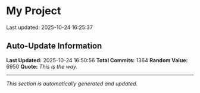 # My Project


Last updated: 2025-10-24 16:25:37



























































































































































































































































































































































































































































































































































































































































































































































































































































































































































































































































































































































































































































































































































































































































































































































































































































































































































































































## Auto-Update Information

**Last Updated:** 2025-10-24 16:50:56
**Total Commits:** 1364
**Random Value:** 6950
**Quote:** _This is the way._

---
_This section is automatically generated and updated._